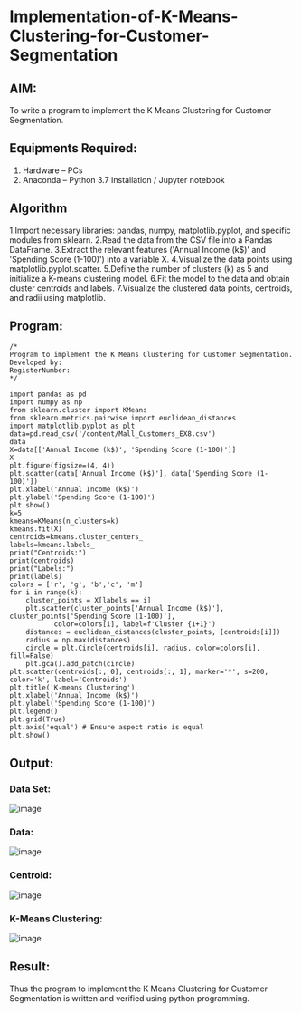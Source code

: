 # Implementation-of-K-Means-Clustering-for-Customer-Segmentation

## AIM:
To write a program to implement the K Means Clustering for Customer Segmentation.

## Equipments Required:
1. Hardware – PCs
2. Anaconda – Python 3.7 Installation / Jupyter notebook

## Algorithm
1.Import necessary libraries: pandas, numpy, matplotlib.pyplot, and specific modules from sklearn.
2.Read the data from the CSV file into a Pandas DataFrame.
3.Extract the relevant features ('Annual Income (k$)' and 'Spending Score (1-100)') into a variable X.
4.Visualize the data points using matplotlib.pyplot.scatter.
5.Define the number of clusters (k) as 5 and initialize a K-means clustering model.
6.Fit the model to the data and obtain cluster centroids and labels.
7.Visualize the clustered data points, centroids, and radii using matplotlib.

## Program:
```
/*
Program to implement the K Means Clustering for Customer Segmentation.
Developed by: 
RegisterNumber:  
*/
```
```
import pandas as pd
import numpy as np
from sklearn.cluster import KMeans
from sklearn.metrics.pairwise import euclidean_distances
import matplotlib.pyplot as plt
data=pd.read_csv('/content/Mall_Customers_EX8.csv')
data
X=data[['Annual Income (k$)', 'Spending Score (1-100)']]
X
plt.figure(figsize=(4, 4))
plt.scatter(data['Annual Income (k$)'], data['Spending Score (1-100)'])
plt.xlabel('Annual Income (k$)')
plt.ylabel('Spending Score (1-100)')
plt.show()
k=5
kmeans=KMeans(n_clusters=k)
kmeans.fit(X)
centroids=kmeans.cluster_centers_
labels=kmeans.labels_
print("Centroids:")
print(centroids)
print("Labels:")
print(labels)
colors = ['r', 'g', 'b','c', 'm']
for i in range(k):
    cluster_points = X[labels == i]
    plt.scatter(cluster_points['Annual Income (k$)'], cluster_points['Spending Score (1-100)'], 
           color=colors[i], label=f'Cluster {1+1}')
    distances = euclidean_distances(cluster_points, [centroids[i]])
    radius = np.max(distances)
    circle = plt.Circle(centroids[i], radius, color=colors[i], fill=False)
    plt.gca().add_patch(circle)
plt.scatter(centroids[:, 0], centroids[:, 1], marker='*', s=200, color='k', label='Centroids')
plt.title('K-means Clustering')
plt.xlabel('Annual Income (k$)')
plt.ylabel('Spending Score (1-100)')
plt.legend()
plt.grid(True)
plt.axis('equal') # Ensure aspect ratio is equal
plt.show()
```

## Output:
### Data Set:
![image](https://github.com/DhanushPalani/Implementation-of-K-Means-Clustering-for-Customer-Segmentation/assets/121594640/c36b634b-54a8-45d4-b998-845adaa00f30)
### Data:
![image](https://github.com/DhanushPalani/Implementation-of-K-Means-Clustering-for-Customer-Segmentation/assets/121594640/59a35cb9-79c3-4218-b7f6-cb0180aabf2e)
### Centroid:
![image](https://github.com/DhanushPalani/Implementation-of-K-Means-Clustering-for-Customer-Segmentation/assets/121594640/beddf16c-cd06-4880-ac67-0d7184093491)
### K-Means Clustering:
![image](https://github.com/DhanushPalani/Implementation-of-K-Means-Clustering-for-Customer-Segmentation/assets/121594640/8fe1a610-cb8c-49c0-9914-263a972a6276)


## Result:
Thus the program to implement the K Means Clustering for Customer Segmentation is written and verified using python programming.
